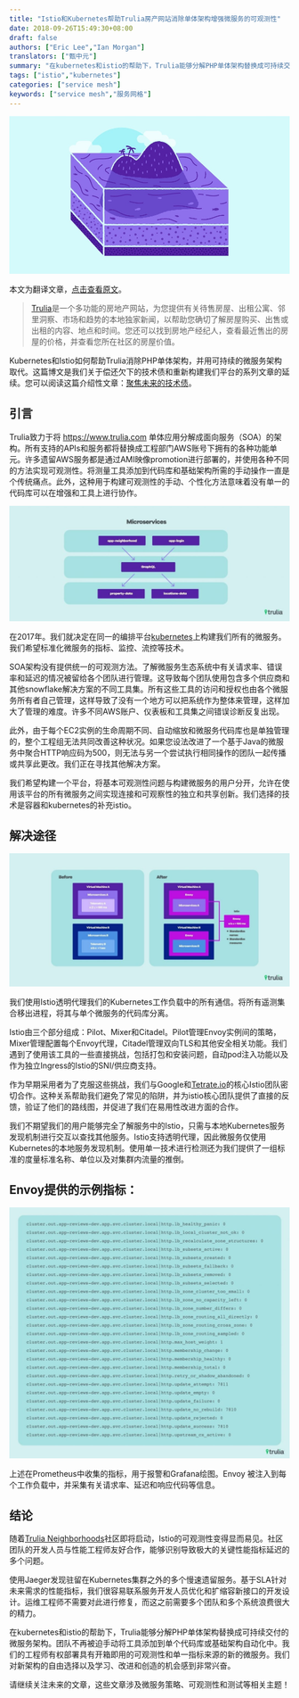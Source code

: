 ```yaml
---
title: "Istio和Kubernetes帮助Trulia房产网站消除单体架构增强微服务的可观测性"
date: 2018-09-26T15:49:30+08:00
draft: false
authors: ["Eric Lee","Ian Morgan"]
translators: ["甄中元"]
summary: "在kubernetes和istio的帮助下，Trulia能够分解PHP单体架构替换成可持续交付的微服务架构。团队不再被迫手动将工具添加到单个代码库或基础架构自动化中。"
tags: ["istio","kubernetes"]
categories: ["service mesh"]
keywords: ["service mesh","服务网格"]
---
```


![](006tNc79gy1fvmzdkbqh3j30rs0fmta7.jpg)

本文为翻译文章，[点击查看原文](https://www.trulia.com/blog/tech/microservice-observability-with-istio/)。

> [Trulia](https://www.trulia.com)是一个多功能的房地产网站，为您提供有关待售房屋、出租公寓、邻里洞察、市场和趋势的本地独家新闻，以帮助您确切了解房屋购买、出售或出租的内容、地点和时间。您还可以找到房地产经纪人，查看最近售出的房屋的价格，并查看您所在社区的房屋价值。

Kubernetes和Istio如何帮助Trulia消除PHP单体架构，并用可持续的微服务架构取代。这篇博文是我们关于偿还欠下的技术债和重新构建我们平台的系列文章的延续。您可以阅读这篇介绍性文章：[聚焦未来的技术债](https://www.trulia.com/blog/tech/paying-off-tech-debt/)。

## 引言

Trulia致力于将 <https://www.trulia.com> 单体应用分解成面向服务（SOA）的架构。所有支持的APIs和服务都将替换成工程部门AWS账号下拥有的各种功能单元。许多遗留AWS服务都是通过AMI映像promotion进行部署的，并使用各种不同的方法实现可观测性。将测量工具添加到代码库和基础架构所需的手动操作一直是个传统痛点。此外，这种用于构建可观测性的手动、个性化方法意味着没有单一的代码库可以在增强和工具上进行协作。

![](006tNc79gy1fvmzdtyqq1j30sg0bpaap.jpg)

在2017年。我们就决定在同一的编排平台[kubernetes](https://kubernetes.io/)上构建我们所有的微服务。我们希望标准化微服务的指标、监控、流控等技术。

SOA架构没有提供统一的可观测方法。了解微服务生态系统中有关请求率、错误率和延迟的情况被留给各个团队进行管理。这导致每个团队使用包含多个供应商和其他snowflake解决方案的不同工具集。所有这些工具的访问和授权也由各个微服务所有者自己管理，这样导致了没有一个地方可以把系统作为整体来管理，这样加大了管理的难度。许多不同AWS账户、仪表板和工具集之间错误诊断反复出现。

此外，由于每个EC2实例的生命周期不同、自动缩放和微服务代码库也是单独管理的，整个工程组无法共同改善这种状况。如果您设法改进了一个基于Java的微服务中聚合HTTP响应码为500，则无法与另一个尝试执行相同操作的团队一起传播或共享此更改。我们正在寻找其他解决方案。

我们希望构建一个平台，将基本可观测性问题与构建微服务的用户分开，允许在使用该平台的所有微服务之间实现连接和可观察性的独立和共享创新。我们选择的技术是容器和kubernetes的补充istio。

## 解决途径

![](006tNc79gy1fvmzicivg0j30sg0di75b.jpg)

我们使用Istio透明代理我们的Kubernetes工作负载中的所有通信。将所有遥测集合移出进程，将其与单个微服务的代码库分离。

Istio由三个部分组成：Pilot、Mixer和Citadel。Pilot管理Envoy实例间的策略，Mixer管理配置每个Envoy代理，Citadel管理双向TLS和其他安全相关功能。我们遇到了使用该工具的一些直接挑战，包括打包和安装问题，自动pod注入功能以及作为独立Ingress的Istio的SNI/供应商支持。

作为早期采用者为了克服这些挑战，我们与Google和[Tetrate.io](https://www.tetrate.io/)的核心Istio团队密切合作。这种关系帮助我们避免了常见的陷阱，并为istio核心团队提供了直接的反馈，验证了他们的路线图，并促进了我们在易用性改进方面的合作。

我们不期望我们的用户能够完全了解服务中的Istio，只需与本地Kubernetes服务发现机制进行交互以查找其他服务。Istio支持透明代理，因此微服务仅使用Kubernetes的本地服务发现机制。使用单一技术进行检测还为我们提供了一组标准的度量标准名称、单位以及对集群内流量的推倒。

## Envoy提供的示例指标：

![](006tNc79gy1fvmzlevo8oj30sg0pedl0.jpg)

上述在Prometheus中收集的指标，用于报警和Grafana绘图。Envoy 被注入到每个工作负载中，并采集有关请求率、延迟和响应代码等信息。

## 结论

随着[Trulia Neighborhoods](https://www.trulia.com/blog/tech/trulia-neighborhoods/)社区即将启动，Istio的可观测性变得显而易见。社区团队的开发人员与性能工程师友好合作，能够识别导致极大的关键性能指标延迟的多个问题。

使用Jaeger发现驻留在Kubernetes集群之外的多个慢速遗留服务。基于SLA针对未来需求的性能指标，我们很容易联系服务开发人员优化和扩缩容新接口的开发设计。运维工程师不需要对此进行修复，而这之前需要多个团队和多个系统浪费很大的精力。

在kubernetes和istio的帮助下，Trulia能够分解PHP单体架构替换成可持续交付的微服务架构。团队不再被迫手动将工具添加到单个代码库或基础架构自动化中。我们的工程师有权部署具有开箱即用的可观测性和单一指标来源的新的微服务。我们对新架构的自由选择以及学习、改进和创造的机会感到非常兴奋。

请继续关注未来的文章，这些文章涉及微服务策略、可观测性和测试等相关主题！
